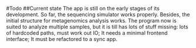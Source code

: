 #Todo
##Current state
The app is still on the early stages of its development. So far, the sequencing simulator works properly. Besides, the initial structure for metagenomics analysis works. The program now is suited to analyze multiple samples, but it is till has lots of stuff missing: lots of hardcoded paths, must work out IO; It needs a minimal frontend interface; It must be refactored to a sync app.

